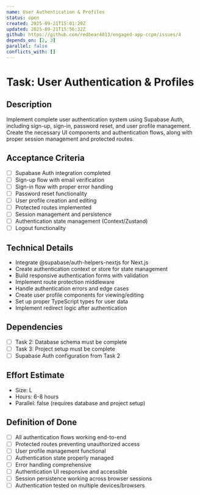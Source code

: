```yaml
---
name: User Authentication & Profiles
status: open
created: 2025-09-21T15:01:29Z
updated: 2025-09-21T15:56:32Z
github: https://github.com/redbear4013/engaged-app-ccpm/issues/4
depends_on: [2, 3]
parallel: false
conflicts_with: []
---
```


# Task: User Authentication & Profiles

## Description
Implement complete user authentication system using Supabase Auth, including sign-up, sign-in, password reset, and user profile management. Create the necessary UI components and authentication flows, along with proper session management and protected routes.

## Acceptance Criteria
- [ ] Supabase Auth integration completed
- [ ] Sign-up flow with email verification
- [ ] Sign-in flow with proper error handling
- [ ] Password reset functionality
- [ ] User profile creation and editing
- [ ] Protected routes implemented
- [ ] Session management and persistence
- [ ] Authentication state management (Context/Zustand)
- [ ] Logout functionality

## Technical Details
- Integrate @supabase/auth-helpers-nextjs for Next.js
- Create authentication context or store for state management
- Build responsive authentication forms with validation
- Implement route protection middleware
- Handle authentication errors and edge cases
- Create user profile components for viewing/editing
- Set up proper TypeScript types for user data
- Implement redirect logic after authentication

## Dependencies
- [ ] Task 2: Database schema must be complete
- [ ] Task 3: Project setup must be complete
- [ ] Supabase Auth configuration from Task 2

## Effort Estimate
- Size: L
- Hours: 6-8 hours
- Parallel: false (requires database and project setup)

## Definition of Done
- [ ] All authentication flows working end-to-end
- [ ] Protected routes preventing unauthorized access
- [ ] User profile management functional
- [ ] Authentication state properly managed
- [ ] Error handling comprehensive
- [ ] Authentication UI responsive and accessible
- [ ] Session persistence working across browser sessions
- [ ] Authentication tested on multiple devices/browsers

